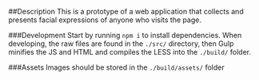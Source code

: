##Description
This is a prototype of a web application that collects and presents facial expressions of anyone who visits the page.

###Development
Start by running `npm i` to install dependencies.
When developing, the raw files are found in the `./src/` directory, then Gulp minifies the JS and HTML and compiles the LESS into the `./build/` folder.

###Assets
Images should be stored in the `./build/assets/` folder
